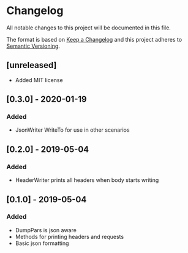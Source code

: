 # Changelog
All notable changes to this project will be documented in this file.

The format is based on [Keep a Changelog](http://keepachangelog.com/en/1.0.0/)
and this project adheres to [Semantic Versioning](http://semver.org/spec/v2.0.0.html).

## [unreleased]

- Added MIT license

## [0.3.0] - 2020-01-19
### Added

- JsonWriter WriteTo for use in other scenarios

## [0.2.0] - 2019-05-04
### Added

- HeaderWriter prints all headers when body starts writing

## [0.1.0] - 2019-05-04
### Added

- DumpPars is json aware
- Methods for printing headers and requests
- Basic json formatting
